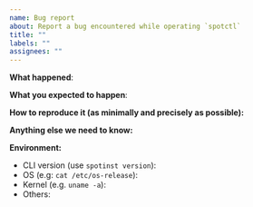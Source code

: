 ```yaml
---
name: Bug report
about: Report a bug encountered while operating `spotctl`
title: ""
labels: ""
assignees: ""
---
```


<!-- Please use this template while reporting a bug and provide as much info as possible. Not doing so may result in your bug not being addressed in a timely manner. Thanks!

If the matter is security related, please disclose it privately via https://spot.io/security/
-->

**What happened**:

**What you expected to happen**:

**How to reproduce it (as minimally and precisely as possible):**

**Anything else we need to know:**

**Environment:**

- CLI version (use `spotinst version`):
- OS (e.g: `cat /etc/os-release`):
- Kernel (e.g. `uname -a`):
- Others:
